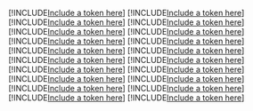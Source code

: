 [!INCLUDE[Include a token here](refs1534409912430/r1.md)]
[!INCLUDE[Include a token here](refs1534409912430/r2.md)]
[!INCLUDE[Include a token here](refs1534409912430/r3.md)]
[!INCLUDE[Include a token here](refs1534409912430/r4.md)]
[!INCLUDE[Include a token here](refs1534409912430/r5.md)]
[!INCLUDE[Include a token here](refs1534409912430/r6.md)]
[!INCLUDE[Include a token here](refs1534409912430/r7.md)]
[!INCLUDE[Include a token here](refs1534409912430/r8.md)]
[!INCLUDE[Include a token here](refs1534409912430/r9.md)]
[!INCLUDE[Include a token here](refs1534409912430/r10.md)]
[!INCLUDE[Include a token here](refs1534409912430/r11.md)]
[!INCLUDE[Include a token here](refs1534409912430/r12.md)]
[!INCLUDE[Include a token here](refs1534409912430/r13.md)]
[!INCLUDE[Include a token here](refs1534409912430/r14.md)]
[!INCLUDE[Include a token here](refs1534409912430/r15.md)]
[!INCLUDE[Include a token here](refs1534409912430/r16.md)]
[!INCLUDE[Include a token here](refs1534409912430/r17.md)]
[!INCLUDE[Include a token here](refs1534409912430/r18.md)]
[!INCLUDE[Include a token here](refs1534409912430/r19.md)]
[!INCLUDE[Include a token here](refs1534409912430/r20.md)]